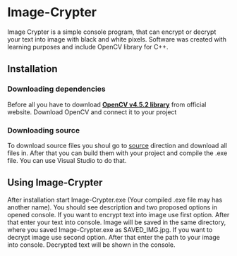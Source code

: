 # Image-Crypter
Image Crypter is a simple console program, that can encrypt or decrypt your text into image with black and white pixels.
Software was created with learning purposes and include OpenCV library for C++.

## Installation

### Downloading dependencies

Before all you have to download [**OpenCV v4.5.2 library**](https://opencv.org/) from official website. Download OpenCV and connect it to your project

### Downloading source
To download source files you shoul go to [source](https://github.com/ComeInRage/Image-Crypter/tree/main/source) direction and download all files in. After that you can build them with your project and compile the .exe file. You can use Visual Studio to do that.

## Using Image-Crypter
After installation start Image-Crypter.exe (Your compiled .exe file may has another name). You should see description and two proposed options in opened console. 
If you want to encrypt text into image use first option. After that enter your text into console. Image will be saved in the same directory, where you saved Image-Crypter.exe as SAVED_IMG.jpg.
If you want to decrypt image use second option. After that enter the path to your image into console. Decrypted text will be shown in the console.
